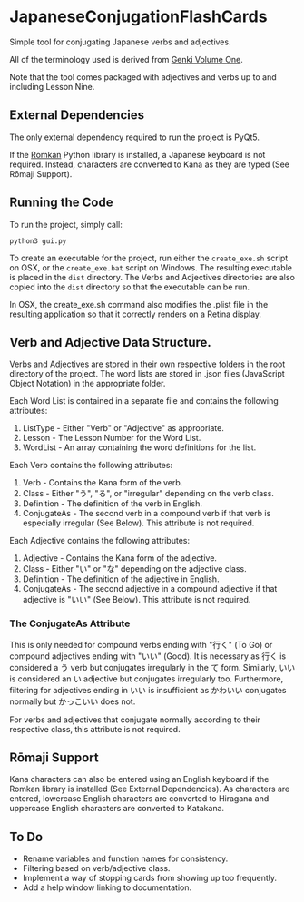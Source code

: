 # JapaneseConjugationFlashCards
Simple tool for conjugating Japanese verbs and adjectives.

All of the terminology used is derived from [Genki Volume One](http://genki.japantimes.co.jp/index_en).

Note that the tool comes packaged with adjectives and verbs up to and including Lesson Nine.

## External Dependencies
The only external dependency required to run the project is PyQt5.

If the [Romkan](https://pypi.python.org/pypi/romkan) Python library is installed, a Japanese keyboard is not required. Instead, characters are converted to Kana as they are typed (See Rōmaji Support).

## Running the Code
To run the project, simply call:
```
python3 gui.py
```

To create an executable for the project, run either the `create_exe.sh` script on OSX, or the `create_exe.bat` script on Windows. The resulting executable is placed in the `dist` directory. The Verbs and Adjectives directories are also copied into the `dist` directory so that the executable can be run.

In OSX, the create_exe.sh command also modifies the .plist file in the resulting application so that it correctly renders on a Retina display.

## Verb and Adjective Data Structure.
Verbs and Adjectives are stored in their own respective folders in the root directory of the project. The word lists are stored in .json files (JavaScript Object Notation) in the appropriate folder.

Each Word List is contained in a separate file and contains the following attributes:
1. ListType - Either "Verb" or "Adjective" as appropriate.
2. Lesson - The Lesson Number for the Word List.
3. WordList - An array containing the word definitions for the list.

Each Verb contains the following attributes:
1. Verb - Contains the Kana form of the verb.
2. Class - Either "う", "る", or "irregular" depending on the verb class.
3. Definition - The definition of the verb in English.
4. ConjugateAs - The second verb in a compound verb if that verb is especially irregular (See Below). This attribute is not required.

Each Adjective contains the following attributes:
1. Adjective - Contains the Kana form of the adjective.
2. Class - Either "い" or "な" depending on the adjective class.
3. Definition - The definition of the adjective in English.
4. ConjugateAs - The second adjective in a compound adjective if that adjective is "いい" (See Below). This attribute is not required.

### The ConjugateAs Attribute
This is only needed for compound verbs ending with "行く" (To Go) or compound adjectives ending with "いい" (Good). It is necessary as 行く is considered a う verb but conjugates irregularly in the て form. Similarly, いい is considered an い adjective but conjugates irregularly too. Furthermore, filtering for adjectives ending in いい is insufficient as かわいい conjugates normally but かっこいい does not.

For verbs and adjectives that conjugate normally according to their respective class, this attribute is not required.

## Rōmaji Support
Kana characters can also be entered using an English keyboard if the Romkan library is installed (See External Dependencies). As characters are entered, lowercase English characters are converted to Hiragana and uppercase English characters are converted to Katakana.

## To Do
- Rename variables and function names for consistency.
- Filtering based on verb/adjective class.
- Implement a way of stopping cards from showing up too frequently.
- Add a help window linking to documentation.
